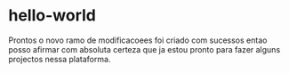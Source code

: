 # hello-world
Prontos o novo ramo de modificacoees foi criado com sucessos entao posso afirmar com absoluta certeza que ja estou pronto para fazer alguns projectos nessa plataforma.
